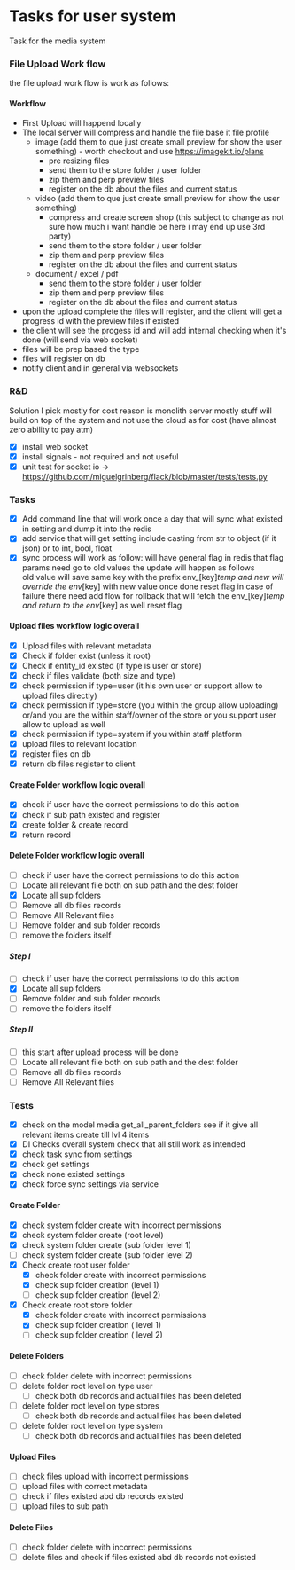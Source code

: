 # Tasks for user system
Task for the media system

### File Upload Work flow

the file upload work flow is work as follows:

#### Workflow

- First Upload will happend locally
- The local server will compress and handle the file base it file profile
  - image (add them to que just create small preview for show the user something) - worth checkout and use https://imagekit.io/plans
    - pre resizing files
    - send them to the store folder / user folder
    - zip them and perp preview files
    - register on the db about the files and current status
  - video (add them to que just create small preview for show the user something)
    - compress and create screen shop (this subject to change as not sure how much i want handle be here i may end up use 3rd party)
    - send them to the store folder / user folder
    - zip them and perp preview files
    - register on the db about the files and current status
  - document / excel / pdf
    - send them to the store folder / user folder
    - zip them and perp preview files
    - register on the db about the files and current status
- upon the upload complete the files will register, and the client will get a progress id with the preview files if existed
- the client will see the progess id and will add internal checking when it's done (will send via web socket)
- files will be prep based the type
- files will register on db
- notify client and in general via websockets


### R&D

Solution I pick mostly for cost reason is monolith server mostly stuff will build on top of the system and not use the cloud as for cost (have almost zero ability to pay atm)

- [x] install web socket
- [x] install signals - not required and not useful
- [x] unit test for socket io -> https://github.com/miguelgrinberg/flack/blob/master/tests/tests.py

### Tasks
- [x] Add command line that will work once a day that will sync what existed in setting and dump it into the redis
- [x] add service that will get setting include casting from str to object (if it json) or to int, bool, float
- [x] sync process will work as follow: will have general flag in redis that flag params need go to old values the update will happen as follows  
        old value will save same key with the prefix env_[key]_temp  and new will override the env_[key] with new value once done reset flag in case of failure there need add flow for
        rollback that will fetch the  env_[key]_temp and return to the env_[key] as well reset flag

#### Upload files workflow logic overall
- [x] Upload files with relevant metadata
- [x] Check if folder exist (unless it root)
- [x] Check if entity_id existed (if type is user or store)
- [x] check if files validate (both size and type)
- [x] check permission if type=user (it his own user or support allow to upload files directly)
- [x] check permission if type=store (you within the group allow uploading) or/and you are the within staff/owner of the store or you support user allow to upload as well
- [x] check permission if type=system if you within staff platform
- [x] upload files to relevant location
- [x] register files on db
- [x] return db files register to client

#### Create Folder workflow logic overall
- [x] check if user have the correct permissions to do this action
- [x] check if sub path existed and register
- [x] create folder & create record
- [x] return record

#### Delete Folder workflow logic overall
- [ ] check if user have the correct permissions to do this action
- [ ] Locate all relevant file both on sub path and the dest folder
- [x] Locate all sup folders
- [ ] Remove all db files records
- [ ] Remove All Relevant files
- [ ] Remove folder and sub folder records
- [ ] remove the folders itself
##### Step I
- [ ] check if user have the correct permissions to do this action
- [x] Locate all sup folders
- [ ] Remove folder and sub folder records
- [ ] remove the folders itself
##### Step II
- [ ] this start after upload process will be done
- [ ] Locate all relevant file both on sub path and the dest folder
- [ ] Remove all db files records
- [ ] Remove All Relevant files
### Tests
- [x] check on the model media get_all_parent_folders see if it give all relevant items create till lvl 4 items
- [x] DI Checks overall system check that all still work as intended
- [x] check task sync from settings
- [x] check get settings
- [x] check none existed settings
- [x] check force sync settings via service
#### Create Folder
- [x] check system folder create with incorrect permissions
- [x] check system folder create (root level)
- [x] check system folder create (sub folder level 1)
- [ ] check system folder create (sub folder level 2)
- [x] Check create root user folder
  - [x] check folder create with incorrect permissions
  - [x] check sup folder creation (level 1)
  - [ ] check sup folder creation (level 2)
- [x] Check create root store folder
  - [x] check folder create with incorrect permissions
  - [x] check sup folder creation ( level 1)
  - [ ] check sup folder creation ( level 2)
#### Delete Folders
- [ ] check folder delete with incorrect permissions
- [ ] delete folder root level on type user
  - [ ] check both db records and actual files has been deleted
- [ ] delete folder root level on type stores
  - [ ] check both db records and actual files has been deleted
- [ ] delete folder root level on type system
  - [ ] check both db records and actual files has been deleted

#### Upload Files
- [ ] check files upload with incorrect permissions
- [ ] upload files with correct metadata
- [ ] check if files existed abd db records existed
- [ ] upload files to sub path

#### Delete Files
- [ ] check folder delete with incorrect permissions
- [ ] delete files and check if files existed abd db records not existed
